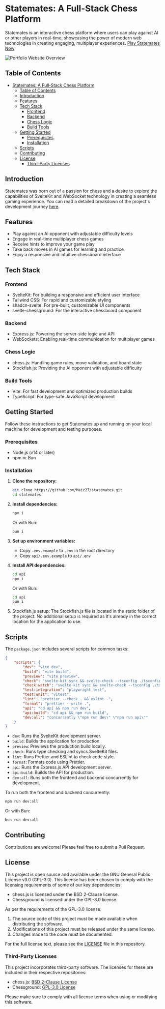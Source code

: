 # Statemates: A Full-Stack Chess Platform

Statemates is an interactive chess platform where users can play against AI or other players in real-time, showcasing the power of modern web technologies in creating engaging, multiplayer experiences. [Play Statemates Now](https://stalemates.magedfaiz.xyz/)

![Portfolio Website Overview](https://drive.google.com/thumbnail?id=1I961hNzXzdUrqmRhsIfNhdCVqUU0tKBt&sz=w1024&t=1681358800&mime=image/png)

## Table of Contents

- [Statemates: A Full-Stack Chess Platform](#statemates-a-full-stack-chess-platform)
  - [Table of Contents](#table-of-contents)
  - [Introduction](#introduction)
  - [Features](#features)
  - [Tech Stack](#tech-stack)
    - [Frontend](#frontend)
    - [Backend](#backend)
    - [Chess Logic](#chess-logic)
    - [Build Tools](#build-tools)
  - [Getting Started](#getting-started)
    - [Prerequisites](#prerequisites)
    - [Installation](#installation)
  - [Scripts](#scripts)
  - [Contributing](#contributing)
  - [License](#license)
    - [Third-Party Licenses](#third-party-licenses)

## Introduction

Statemates was born out of a passion for chess and a desire to explore the capabilities of SvelteKit and WebSocket technology in creating a seamless gaming experience. You can read a detailed breakdown of the project's development journey [here](https://www.magedfaiz.xyz/projects/stalemates).

## Features

- Play against an AI opponent with adjustable difficulty levels
- Engage in real-time multiplayer chess games
- Receive hints to improve your game play
- Take back moves in AI games for learning and practice
- Enjoy a responsive and intuitive chessboard interface

## Tech Stack

### Frontend

- SvelteKit: For building a responsive and efficient user interface
- Tailwind CSS: For rapid and customizable styling
- shadcn-svelte: For pre-built, customizable UI components
- svelte-chessground: For the interactive chessboard component

### Backend

- Express.js: Powering the server-side logic and API
- WebSockets: Enabling real-time communication for multiplayer games

### Chess Logic

- chess.js: Handling game rules, move validation, and board state
- Stockfish.js: Providing the AI opponent with adjustable difficulty

### Build Tools

- Vite: For fast development and optimized production builds
- TypeScript: For type-safe JavaScript development

## Getting Started

Follow these instructions to get Statemates up and running on your local machine for development and testing purposes.

### Prerequisites

- Node.js (v14 or later)
- npm or Bun

### Installation

1. **Clone the repository:**

   ```bash
   git clone https://github.com/Maiz27/statemates.git
   cd statemates
   ```

2. **Install dependencies:**

   ```bash
   npm i
   ```

   Or with Bun:

   ```bash
   bun i
   ```

3. **Set up environment variables:**

   - Copy `.env.example` to `.env` in the root directory
   - Copy `api/.env.example` to `api/.env`

4. **Install API dependencies:**

   ```bash
   cd api
   npm i
   ```

   Or with Bun:

   ```bash
   cd api
   bun i
   ```

5. Stockfish.js setup:
   The Stockfish.js file is located in the static folder of the project. No additional setup is required as it's already in the correct location for the application to use.

## Scripts

The `package.json` includes several scripts for common tasks:

```json
{
	"scripts": {
		"dev": "vite dev",
		"build": "vite build",
		"preview": "vite preview",
		"check": "svelte-kit sync && svelte-check --tsconfig ./tsconfig.json",
		"check:watch": "svelte-kit sync && svelte-check --tsconfig ./tsconfig.json --watch",
		"test:integration": "playwright test",
		"test:unit": "vitest",
		"lint": "prettier --check . && eslint .",
		"format": "prettier --write .",
		"api": "cd api && npm run dev",
		"api:build": "cd api && npm run build",
		"dev:all": "concurrently \"npm run dev\" \"npm run api\""
	}
}
```

- `dev`: Runs the SvelteKit development server.
- `build`: Builds the application for production.
- `preview`: Previews the production build locally.
- `check`: Runs type checking and syncs SvelteKit files.
- `lint`: Runs Prettier and ESLint to check code style.
- `format`: Formats code using Prettier.
- `api`: Runs the Express.js API development server.
- `api:build`: Builds the API for production.
- `dev:all`: Runs both the frontend and backend concurrently for development.

To run both the frontend and backend concurrently:

```bash
npm run dev:all
```

Or with Bun:

```bash
bun run dev:all
```

## Contributing

Contributions are welcome! Please feel free to submit a Pull Request.

## License

This project is open source and available under the GNU General Public License v3.0 (GPL-3.0). This license has been chosen to comply with the licensing requirements of some of our key dependencies:

- chess.js is licensed under the BSD 2-Clause license.
- Chessground is licensed under the GPL-3.0 license.

As per the requirements of the GPL-3.0 license:

1. The source code of this project must be made available when distributing the software.
2. Modifications of this project must be released under the same license.
3. Changes made to the code must be documented.

For the full license text, please see the [LICENSE](LICENSE) file in this repository.

### Third-Party Licenses

This project incorporates third-party software. The licenses for these are included in their respective repositories:

- chess.js: [BSD 2-Clause License](https://github.com/jhlywa/chess.js/blob/master/LICENSE)
- Chessground: [GPL-3.0 License](https://github.com/lichess-org/chessground/blob/master/LICENSE)

Please make sure to comply with all license terms when using or modifying this software.
